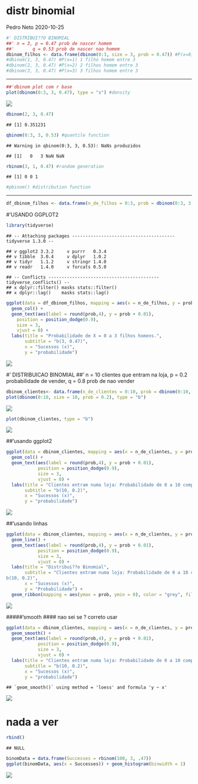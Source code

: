 distr binomial
================
Pedro Neto
2020-10-25

``` r
#' DISTRIBUI??O BINOMIAL
##' n = 3, p = 0.47 prob de nascer homem
##'       q = 0.53 prob de nascer nao homem
dbinom_filhos <- data.frame(dbinom(0:3, size = 3, prob = 0.47)) #P(x=0) todos os filhos n?o homem entre 3
#dbinom(1, 3, 0.47) #P(x=1) 1 filho homem entre 3
#dbinom(2, 3, 0.47) #P(x=2) 2 filhos homem entre 3
#dbinom(3, 3, 0.47) #P(x=3) 3 filhos homem entre 3
```

-----

``` r
##'dbinom plot com r base
plot(dbinom(0:3, 3, 0.47), type = "s") #density
```

![](distr-binomial_files/figure-gfm/unnamed-chunk-2-1.png)<!-- -->

``` r
dbinom(2, 3, 0.47)
```

    ## [1] 0.351231

``` r
qbinom(0:3, 3, 0.53) #quantile function
```

    ## Warning in qbinom(0:3, 3, 0.53): NaNs produzidos

    ## [1]   0   3 NaN NaN

``` r
rbinom(3, 1, 0.47) #random generation
```

    ## [1] 0 0 1

``` r
#pbinom() #distribution function
```

-----

``` r
df_dbinom_filhos <- data.frame(n_de_filhos = 0:3, prob = dbinom(0:3, 3, 0.47))
```

\#’USANDO GGPLOT2

``` r
library(tidyverse)
```

    ## -- Attaching packages --------------------------------------- tidyverse 1.3.0 --

    ## v ggplot2 3.3.2     v purrr   0.3.4
    ## v tibble  3.0.4     v dplyr   1.0.2
    ## v tidyr   1.1.2     v stringr 1.4.0
    ## v readr   1.4.0     v forcats 0.5.0

    ## -- Conflicts ------------------------------------------ tidyverse_conflicts() --
    ## x dplyr::filter() masks stats::filter()
    ## x dplyr::lag()    masks stats::lag()

``` r
ggplot(data = df_dbinom_filhos, mapping = aes(x = n_de_filhos, y = prob)) +
  geom_col() +
  geom_text(aes(label = round(prob,4), y = prob + 0.01),
    position = position_dodge(0.9),
    size = 3,
    vjust = 0) +
  labs(title = "Probabilidade de X = 0 a 3 filhos homens.",
       subtitle = "b(3, 0.47)",
       x = "Sucessos (x)",
       y = "probabilidade") 
```

![](distr-binomial_files/figure-gfm/unnamed-chunk-4-1.png)<!-- -->

\#’ DISTRIBUICAO BINOMIAL \#\#’ n = 10 clientes que entram na loja, p =
0.2 probabilidade de vender, q = 0.8 prob de nao vender

``` r
dbinom_clientes<- data.frame(n_de_clientes = 0:10, prob = dbinom(0:10, size = 10, prob = 0.2))
plot(dbinom(0:10, size = 10, prob = 0.2), type = "b")
```

![](distr-binomial_files/figure-gfm/unnamed-chunk-5-1.png)<!-- -->

``` r
plot(dbinom_clientes, type = "b")
```

![](distr-binomial_files/figure-gfm/unnamed-chunk-5-2.png)<!-- -->

\#\#’usando ggplot2

``` r
ggplot(data = dbinom_clientes, mapping = aes(x = n_de_clientes, y = prob)) +
  geom_col() +
  geom_text(aes(label = round(prob,4), y = prob + 0.01),
            position = position_dodge(0.9),
            size = 3,
            vjust = 0) +
  labs(title = "Clientes entram numa loja: Probabilidade de 0 a 10 comprarem.",
       subtitle = "b(10, 0.2)",
       x = "Sucessos (x)",
       y = "probabilidade") 
```

![](distr-binomial_files/figure-gfm/unnamed-chunk-6-1.png)<!-- -->

\#\#’usando linhas

``` r
ggplot(data = dbinom_clientes, mapping = aes(x = n_de_clientes, y = prob)) +
  geom_line() +
  geom_text(aes(label = round(prob,4), y = prob + 0.01),
            position = position_dodge(0.9),
            size = 3,
            vjust = 0) +
  labs(title = "Distribui??o Binomial",
       subtitle = "Clientes entram numa loja: Probabilidade de 0 a 10 comprarem.
b(10, 0.2)",
       x = "Sucessos (x)",
       y = "Probabilidade") +
  geom_ribbon(mapping = aes(ymax = prob, ymin = 0), color = "grey", fill = "grey70", alpha = 0.5)
```

![](distr-binomial_files/figure-gfm/unnamed-chunk-7-1.png)<!-- -->

\#\#\#\#\#’smooth \#\#\#\# nao sei se ? correto usar

``` r
ggplot(data = dbinom_clientes, mapping = aes(x = n_de_clientes, y = prob)) +
  geom_smooth() +
  geom_text(aes(label = round(prob,4), y = prob + 0.01),
            position = position_dodge(0.9),
            size = 3,
            vjust = 0) +
  labs(title = "Clientes entram numa loja: Probabilidade de 0 a 10 comprarem.",
       subtitle = "b(10, 0.2)",
       x = "Sucessos (x)",
       y = "probabilidade") 
```

    ## `geom_smooth()` using method = 'loess' and formula 'y ~ x'

![](distr-binomial_files/figure-gfm/unnamed-chunk-8-1.png)<!-- -->

# nada a ver

``` r
rbind()
```

    ## NULL

``` r
binomData = data.frame(Successes = rbinom(100, 3, .47))
ggplot(binomData, aes(x = Successes)) + geom_histogram(binwidth = 1)
```

![](distr-binomial_files/figure-gfm/unnamed-chunk-9-1.png)<!-- -->
